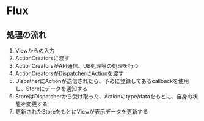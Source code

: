 #  Flux
## 処理の流れ
1. Viewからの入力
2. ActionCreatorsに渡す
3. ActionCreatorsがAPI通信、DB処理等の処理を行う
4. ActionCreatorsがDispatcherにActionを渡す
5. DispatherにActionが送信されたら、予めに登録してあるcallbackを使用し、Storeにデータを通知する
6. StoreはDispatcherから受け取った、Actionのtype/dataをもとに、自身の状態を変更する
7. 更新されたStoreをもとにViewが表示データを更新する


